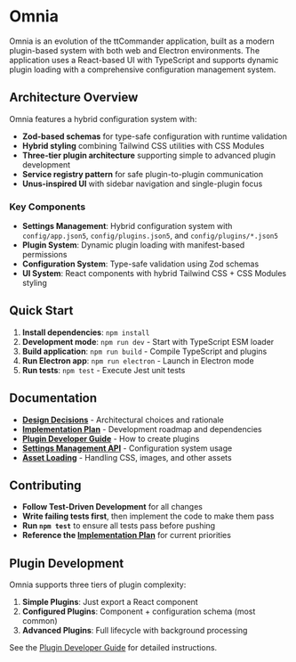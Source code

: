 # Omnia

Omnia is an evolution of the ttCommander application, built as a modern plugin-based system with both web and Electron environments. The application uses a React-based UI with TypeScript and supports dynamic plugin loading with a comprehensive configuration management system.

## Architecture Overview

Omnia features a hybrid configuration system with:
- **Zod-based schemas** for type-safe configuration with runtime validation
- **Hybrid styling** combining Tailwind CSS utilities with CSS Modules 
- **Three-tier plugin architecture** supporting simple to advanced plugin development
- **Service registry pattern** for safe plugin-to-plugin communication
- **Unus-inspired UI** with sidebar navigation and single-plugin focus

### Key Components

- **Settings Management**: Hybrid configuration system with `config/app.json5`, `config/plugins.json5`, and `config/plugins/*.json5`
- **Plugin System**: Dynamic plugin loading with manifest-based permissions
- **Configuration System**: Type-safe validation using Zod schemas
- **UI System**: React components with hybrid Tailwind CSS + CSS Modules styling

## Quick Start

1. **Install dependencies**: `npm install`
2. **Development mode**: `npm run dev` - Start with TypeScript ESM loader
3. **Build application**: `npm run build` - Compile TypeScript and plugins  
4. **Run Electron app**: `npm run electron` - Launch in Electron mode
5. **Run tests**: `npm test` - Execute Jest unit tests

## Documentation

- **[Design Decisions](./docs/DESIGN_DECISIONS.md)** - Architectural choices and rationale
- **[Implementation Plan](./docs/IMPLEMENTATION_PLAN.md)** - Development roadmap and dependencies  
- **[Plugin Developer Guide](./docs/PLUGIN_DEVELOPER_GUIDE.md)** - How to create plugins
- **[Settings Management API](./docs/SETTINGS_API.md)** - Configuration system usage
- **[Asset Loading](./docs/ASSET_LOADING.md)** - Handling CSS, images, and other assets

## Contributing

- **Follow Test-Driven Development** for all changes
- **Write failing tests first**, then implement the code to make them pass
- **Run `npm test`** to ensure all tests pass before pushing
- **Reference the [Implementation Plan](./docs/IMPLEMENTATION_PLAN.md)** for current priorities

## Plugin Development

Omnia supports three tiers of plugin complexity:

1. **Simple Plugins**: Just export a React component
2. **Configured Plugins**: Component + configuration schema (most common)
3. **Advanced Plugins**: Full lifecycle with background processing

See the [Plugin Developer Guide](./docs/PLUGIN_DEVELOPER_GUIDE.md) for detailed instructions.
